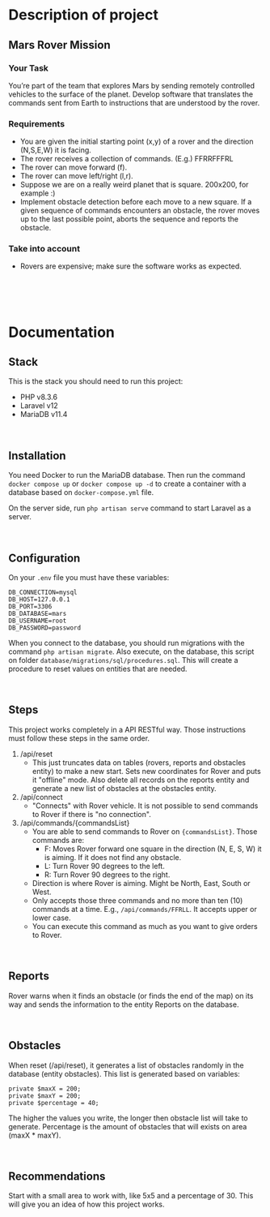 # Description of project
## Mars Rover Mission

### Your Task
You’re part of the team that explores Mars by sending remotely controlled vehicles to the surface of the planet. Develop software that translates the commands sent from Earth to instructions that are understood by the rover.

### Requirements
- You are given the initial starting point (x,y) of a rover and the direction (N,S,E,W) it is facing.
- The rover receives a collection of commands. (E.g.) FFRRFFFRL
- The rover can move forward (f).
- The rover can move left/right (l,r).
- Suppose we are on a really weird planet that is square. 200x200, for example :)
- Implement obstacle detection before each move to a new square. If a given
sequence of commands encounters an obstacle, the rover moves up to the last
possible point, aborts the sequence and reports the obstacle.

### Take into account
- Rovers are expensive; make sure the software works as expected.

<br>
<br>
<br>

# Documentation
## Stack
This is the stack you should need to run this project:
- PHP v8.3.6
- Laravel v12
- MariaDB v11.4

<br>

## Installation
You need Docker to run the MariaDB database. Then run the command `docker compose up` or `docker compose up -d` to create a container with a database based on `docker-compose.yml` file.

On the server side, run `php artisan serve` command to start Laravel as a server.

<br>

## Configuration
On your `.env` file you must have these variables:

```
DB_CONNECTION=mysql
DB_HOST=127.0.0.1
DB_PORT=3306
DB_DATABASE=mars
DB_USERNAME=root
DB_PASSWORD=password
```

When you connect to the database, you should run migrations with the command `php artisan migrate`. Also execute, on the database, this script on folder `database/migrations/sql/procedures.sql`. This will create a procedure to reset values on entities that are needed.

<br>

## Steps
This project works completely in a API RESTful way. Those instructions must follow these steps in the same order.

1) /api/reset
    - This just truncates data on tables (rovers, reports and obstacles entity) to make a new start. Sets new coordinates for Rover and puts it "offline" mode. Also delete all records on the reports entity and generate a new list of obstacles at the obstacles entity.
2) /api/connect
    - "Connects" with Rover vehicle. It is not possible to send commands to Rover if there is "no connection".
3) /api/commands/{commandsList}
    - You are able to send commands to Rover on `{commandsList}`. Those commands are:
        - F: Moves Rover forward one square in the direction (N, E, S, W) it is aiming. If it does not find any obstacle.
        - L: Turn Rover 90 degrees to the left.
        - R: Turn Rover 90 degrees to the right.
    - Direction is where Rover is aiming. Might be North, East, South or West.
    - Only accepts those three commands and no more than ten (10) commands at a time. E.g., `/api/commands/FFRLL`. It accepts upper or lower case.
    - You can execute this command as much as you want to give orders to Rover.

<br>

## Reports
Rover warns when it finds an obstacle (or finds the end of the map) on its way and sends the information to the entity Reports on the database.

<br>

## Obstacles
When reset (/api/reset), it generates a list of obstacles randomly in the database (entity obstacles). This list is generated based on variables:

```
private $maxX = 200;
private $maxY = 200;
private $percentage = 40;
```

The higher the values you write, the longer then obstacle list will take to generate. Percentage is the amount of obstacles that will exists on area (maxX * maxY).

<br>

## Recommendations
Start with a small area to work with, like 5x5 and a percentage of 30. This will give you an idea of how this project works.
